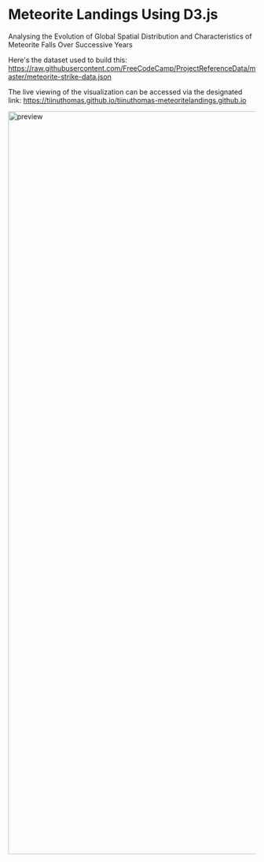 # Meteorite Landings Using D3.js
Analysing the Evolution of Global Spatial Distribution and Characteristics of Meteorite Falls Over Successive Years

Here's the dataset used to build this: https://raw.githubusercontent.com/FreeCodeCamp/ProjectReferenceData/master/meteorite-strike-data.json

The live viewing of the visualization can be accessed via the designated link: https://tiinuthomas.github.io/tiinuthomas-meteoritelandings.github.io

<img width="1510" alt="preview" src="https://github.com/tiinuthomas/tiinuthomas-meteoritelandings.github.io/assets/161048170/15a5cfbb-cd31-4d4c-bd43-f335e8cac6d1">
